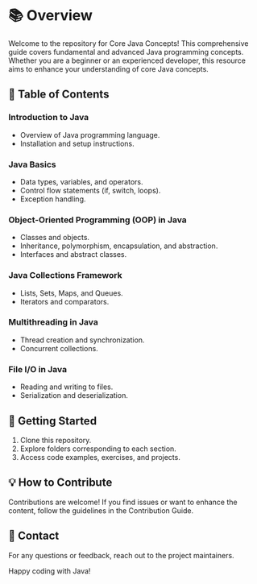 # 📚 Overview
Welcome to the repository for Core Java Concepts! This comprehensive guide covers fundamental and advanced Java programming concepts. Whether you are a beginner or an experienced developer, this resource aims to enhance your understanding of core Java concepts.

## 📖 Table of Contents
### Introduction to Java
- Overview of Java programming language.
- Installation and setup instructions.

### Java Basics
- Data types, variables, and operators.
- Control flow statements (if, switch, loops).
- Exception handling.

### Object-Oriented Programming (OOP) in Java
- Classes and objects.
- Inheritance, polymorphism, encapsulation, and abstraction.
- Interfaces and abstract classes.

### Java Collections Framework
- Lists, Sets, Maps, and Queues.
- Iterators and comparators.

### Multithreading in Java
- Thread creation and synchronization.
- Concurrent collections.

### File I/O in Java
- Reading and writing to files.
- Serialization and deserialization.

## 🚀 Getting Started
1. Clone this repository.
2. Explore folders corresponding to each section.
3. Access code examples, exercises, and projects.

## 💡 How to Contribute
Contributions are welcome! If you find issues or want to enhance the content, follow the guidelines in the Contribution Guide.

## 📧 Contact
For any questions or feedback, reach out to the project maintainers.

Happy coding with Java!
